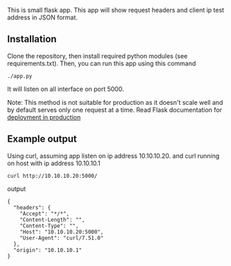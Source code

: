 This is small flask app. This app will show request headers and client ip test
address in JSON format.

## Installation

Clone the repository, then install required python modules (see requirements.txt).
Then, you can run this app using this command

```
./app.py
```

It will listen on all interface on port 5000.

Note: This method is not suitable for production as it doesn't scale well and 
by default serves only one request at a time. Read Flask documentation for 
[deployment in production](http://flask.pocoo.org/docs/0.12/deploying/)

## Example output

Using curl, assuming app listen on ip address 10.10.10.20. and curl running on
host with ip address 10.10.10.1

```
curl http://10.10.10.20:5000/
```

output

```
{
  "headers": {
    "Accept": "*/*",
    "Content-Length": "",
    "Content-Type": "",
    "Host": "10.10.10.20:5000",
    "User-Agent": "curl/7.51.0"
  },
  "origin": "10.10.10.1"
}
```
